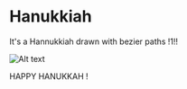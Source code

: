 Hanukkiah
=========

It's a Hannukkiah drawn with bezier paths !1!!

![Alt text](http://s27.postimg.org/bg6kqi44z/Screen_Shot_2014_12_16_at_23_59_21.png)

HAPPY HANUKKAH !
